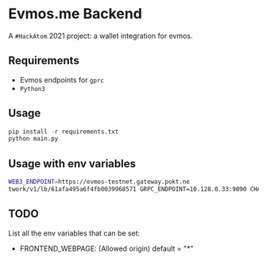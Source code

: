 # Evmos.me Backend

A `#HackAtom` 2021 project: a wallet integration for evmos.

## Requirements

- Evmos endpoints for `gprc`
- `Python3`

## Usage

```python
pip install -r requirements.txt
python main.py
```

## Usage with env variables

```bash
WEB3_ENDPOINT=https://evmos-testnet.gateway.pokt.ne
twork/v1/lb/61afa495a6f4fb0039968571 GRPC_ENDPOINT=10.128.0.33:9090 CHAIN_ID=evmos_9000-2 python main.py
```

## TODO

List all the env variables that can be set:

- FRONTEND_WEBPAGE: (Allowed origin) default = "\*"

